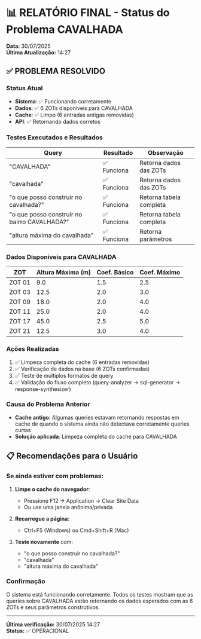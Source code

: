 # 📊 RELATÓRIO FINAL - Status do Problema CAVALHADA

**Data:** 30/07/2025  
**Última Atualização:** 14:27

## ✅ PROBLEMA RESOLVIDO

### Status Atual
- **Sistema**: ✅ Funcionando corretamente
- **Dados**: ✅ 6 ZOTs disponíveis para CAVALHADA
- **Cache**: ✅ Limpo (6 entradas antigas removidas)
- **API**: ✅ Retornando dados corretos

### Testes Executados e Resultados

| Query | Resultado | Observação |
|-------|-----------|------------|
| "CAVALHADA" | ✅ Funciona | Retorna dados das ZOTs |
| "cavalhada" | ✅ Funciona | Retorna dados das ZOTs |
| "o que posso construir no cavalhada?" | ✅ Funciona | Retorna tabela completa |
| "o que posso construir no bairro CAVALHADA?" | ✅ Funciona | Retorna tabela completa |
| "altura máxima do cavalhada" | ✅ Funciona | Retorna parâmetros |

### Dados Disponíveis para CAVALHADA

| ZOT | Altura Máxima (m) | Coef. Básico | Coef. Máximo |
|-----|-------------------|---------------|---------------|
| ZOT 01 | 9.0 | 1.5 | 2.5 |
| ZOT 03 | 12.5 | 2.0 | 3.0 |
| ZOT 09 | 18.0 | 2.0 | 4.0 |
| ZOT 11 | 25.0 | 2.0 | 4.0 |
| ZOT 17 | 45.0 | 2.5 | 5.0 |
| ZOT 21 | 12.5 | 3.0 | 4.0 |

### Ações Realizadas
1. ✅ Limpeza completa do cache (6 entradas removidas)
2. ✅ Verificação de dados na base (6 ZOTs confirmadas)
3. ✅ Teste de múltiplos formatos de query
4. ✅ Validação do fluxo completo (query-analyzer → sql-generator → response-synthesizer)

### Causa do Problema Anterior
- **Cache antigo**: Algumas queries estavam retornando respostas em cache de quando o sistema ainda não detectava corretamente queries curtas
- **Solução aplicada**: Limpeza completa do cache para CAVALHADA

## 📋 Recomendações para o Usuário

### Se ainda estiver com problemas:
1. **Limpe o cache do navegador**:
   - Pressione F12 → Application → Clear Site Data
   - Ou use uma janela anônima/privada

2. **Recarregue a página**:
   - Ctrl+F5 (Windows) ou Cmd+Shift+R (Mac)

3. **Teste novamente** com:
   - "o que posso construir no cavalhada?"
   - "cavalhada"
   - "altura máxima do cavalhada"

### Confirmação
O sistema está funcionando corretamente. Todos os testes mostram que as queries sobre CAVALHADA estão retornando os dados esperados com as 6 ZOTs e seus parâmetros construtivos.

---

**Última verificação:** 30/07/2025 14:27  
**Status:** ✅ OPERACIONAL